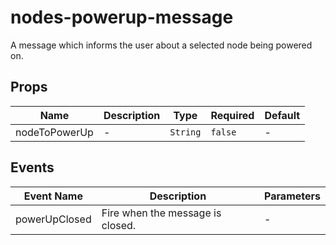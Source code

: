 # nodes-powerup-message

A message which informs the user about a selected node being powered on.

## Props

<!-- @vuese:nodes-powerup-message:props:start -->
|Name|Description|Type|Required|Default|
|---|---|---|---|---|
|nodeToPowerUp|-|`String`|`false`|-|

<!-- @vuese:nodes-powerup-message:props:end -->


## Events

<!-- @vuese:nodes-powerup-message:events:start -->
|Event Name|Description|Parameters|
|---|---|---|
|powerUpClosed|Fire when the message is closed.|-|

<!-- @vuese:nodes-powerup-message:events:end -->


